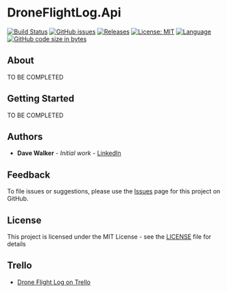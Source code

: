 # DroneFlightLog.Api

[![Build Status](https://github.com/davewalker5/DroneFlightLog.Api/workflows/.NET%20Core%20CI%20Build/badge.svg)](https://github.com/davewalker5/DroneFlightLog.Api/actions)
[![GitHub issues](https://img.shields.io/github/issues/davewalker5/DroneFlightLog.Api)](https://github.com/davewalker5/DroneFlightLogDb/issues)
[![Releases](https://img.shields.io/github/v/release/davewalker5/DroneFlightLog.Api.svg?include_prereleases)](https://github.com/davewalker5/DroneFlightLog.Api/releases)
[![License: MIT](https://img.shields.io/badge/License-MIT-blue.svg)](https://github.com/davewalker5/DroneFlightLog.Api/blob/master/LICENSE)
[![Language](https://img.shields.io/badge/language-c%23-blue.svg)](https://github.com/davewalker5/DroneFlightLog.Api/)
[![GitHub code size in bytes](https://img.shields.io/github/languages/code-size/davewalker5/DroneFlightLog.Api)](https://github.com/davewalker5/DroneFlightLog.Api/)

## About

TO BE COMPLETED

## Getting Started

TO BE COMPLETED

## Authors

- **Dave Walker** - *Initial work* - [LinkedIn](https://www.linkedin.com/in/davewalker5/)

## Feedback

To file issues or suggestions, please use the [Issues](https://github.com/davewalker5/DroneFlightLog.Api/issues) page for this project on GitHub.

## License

This project is licensed under the MIT License - see the [LICENSE](LICENSE) file for details

## Trello

*  [Drone Flight Log on Trello](https://trello.com/b/AUdXWEIg)
